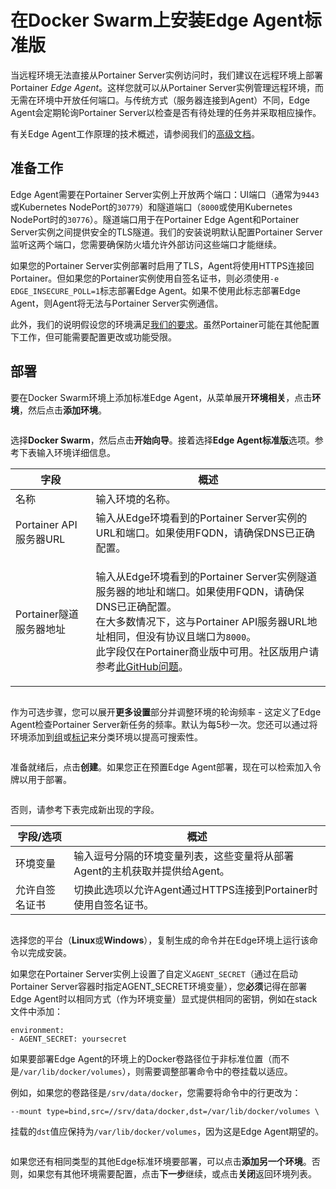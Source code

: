 # 在Docker Swarm上安装Edge Agent标准版

当远程环境无法直接从Portainer Server实例访问时，我们建议在远程环境上部署Portainer _Edge Agent_。这样您就可以从Portainer Server实例管理远程环境，而无需在环境中开放任何端口。与传统方式（服务器连接到Agent）不同，Edge Agent会定期轮询Portainer Server以检查是否有待处理的任务并采取相应操作。

有关Edge Agent工作原理的技术概述，请参阅我们的[高级文档](../../../../advanced/edge-agent.md)。

## 准备工作

Edge Agent需要在Portainer Server实例上开放两个端口：UI端口（通常为`9443`或Kubernetes NodePort的`30779`）和隧道端口（`8000`或使用Kubernetes NodePort时的`30776`）。隧道端口用于在Portainer Edge Agent和Portainer Server实例之间提供安全的TLS隧道。我们的安装说明默认配置Portainer Server监听这两个端口，您需要确保防火墙允许外部访问这些端口才能继续。

如果您的Portainer Server实例部署时启用了TLS，Agent将使用HTTPS连接回Portainer。但如果您的Portainer实例使用自签名证书，则必须使用`-e EDGE_INSECURE_POLL=1`标志部署Edge Agent。如果不使用此标志部署Edge Agent，则Agent将无法与Portainer Server实例通信。

此外，我们的说明假设您的环境满足[我们的要求](../../../../start/requirements-and-prerequisites.md)。虽然Portainer可能在其他配置下工作，但可能需要配置更改或功能受限。

## 部署

要在Docker Swarm环境上添加标准Edge Agent，从菜单展开**环境相关**，点击**环境**，然后点击**添加环境**。

<figure><img src="../../..//assets/2.22-environments-add.gif" alt=""><figcaption></figcaption></figure>

选择**Docker Swarm**，然后点击**开始向导**。接着选择**Edge Agent标准版**选项。参考下表输入环境详细信息。

| 字段                           | 概述                                                                                                                                                                                                                                                                                                                                                                                                                                                                                                                                      |
| ------------------------------- | --------------------------------------------------------------------------------------------------------------------------------------------------------------------------------------------------------------------------------------------------------------------------------------------------------------------------------------------------------------------------------------------------------------------------------------------------------------------------------------------------------------------------------------------- |
| 名称                            | 输入环境的名称。                                                                                                                                                                                                                                                                                                                                                                                                                                                                                                            |
| Portainer API服务器URL        | 输入从Edge环境看到的Portainer Server实例的URL和端口。如果使用FQDN，请确保DNS已正确配置。                                                                                                                                                                                                                                                                                                                                                              |
| Portainer隧道服务器地址 | <p>输入从Edge环境看到的Portainer Server实例隧道服务器的地址和端口。如果使用FQDN，请确保DNS已正确配置。<br>在大多数情况下，这与Portainer API服务器URL地址相同，但没有协议且端口为<code>8000</code>。<br>此字段仅在Portainer商业版中可用。社区版用户请参考<a href="https://github.com/portainer/portainer/issues/6251">此GitHub问题</a>。</p> |

<figure><img src="../../..//assets/2.17-install-agent-edge-nameurl.png" alt=""><figcaption></figcaption></figure>

作为可选步骤，您可以展开**更多设置**部分并调整环境的轮询频率 - 这定义了Edge Agent检查Portainer Server新任务的频率。默认为每5秒一次。您还可以通过将环境添加到[组](../../groups.md)或[标记](../../tags.md)来分类环境以提高可搜索性。

<figure><img src="../../..//assets/2.15-edge_agent_more_settings.png" alt=""><figcaption></figcaption></figure>

准备就绪后，点击**创建**。如果您正在预置Edge Agent部署，现在可以检索加入令牌以用于部署。

<figure><img src="../../..//assets/2.18-environments-add-docker-edge-jointoken.png" alt=""><figcaption></figcaption></figure>

否则，请参考下表完成新出现的字段。

| 字段/选项            | 概述                                                                                                                                        |
| ----------------------- | ----------------------------------------------------------------------------------------------------------------------------------------------- |
| 环境变量   | 输入逗号分隔的环境变量列表，这些变量将从部署Agent的主机获取并提供给Agent。 |
| 允许自签名证书 | 切换此选项以允许Agent通过HTTPS连接到Portainer时使用自签名证书。                                           |

<figure><img src="../../..//assets/2.18-environments-add-docker-edge-envvars.png" alt=""><figcaption></figcaption></figure>

选择您的平台（**Linux**或**Windows**），复制生成的命令并在Edge环境上运行该命令以完成安装。

如果您在Portainer Server实例上设置了自定义`AGENT_SECRET`（通过在启动Portainer Server容器时指定AGENT_SECRET环境变量），您**必须**记得在部署Edge Agent时以相同方式（作为环境变量）显式提供相同的密钥，例如在stack文件中添加：

`environment:`\
&#x20; `- AGENT_SECRET: yoursecret`

如果要部署Edge Agent的环境上的Docker卷路径位于非标准位置（而不是`/var/lib/docker/volumes`），则需要调整部署命令中的卷挂载以适应。

例如，如果您的卷路径是`/srv/data/docker`，您需要将命令中的行更改为：

```
--mount type=bind,src=//srv/data/docker,dst=/var/lib/docker/volumes \
```

挂载的`dst`值应保持为`/var/lib/docker/volumes`，因为这是Edge Agent期望的。

<figure><img src="../../..//assets/2.18-environments-add-swarm-edge-command.png" alt=""><figcaption></figcaption></figure>

如果您还有相同类型的其他Edge标准环境要部署，可以点击**添加另一个环境**。否则，如果您有其他环境需要配置，点击**下一步**继续，或点击**关闭**返回环境列表。
